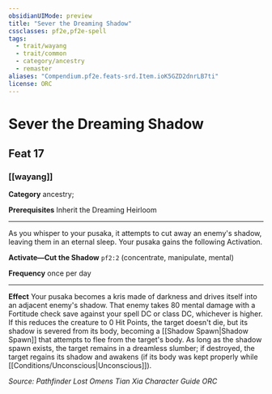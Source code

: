 ```yaml
---
obsidianUIMode: preview
title: "Sever the Dreaming Shadow"
cssclasses: pf2e,pf2e-spell
tags:
  - trait/wayang
  - trait/common
  - category/ancestry
  - remaster
aliases: "Compendium.pf2e.feats-srd.Item.ioK5GZD2dnrLB7ti"
license: ORC
---
```

# Sever the Dreaming Shadow
## Feat 17
### [[wayang]]

**Category** ancestry; 



**Prerequisites** Inherit the Dreaming Heirloom
* * *
As you whisper to your pusaka, it attempts to cut away an enemy's shadow, leaving them in an eternal sleep. Your pusaka gains the following Activation.

**Activate—Cut the Shadow** `pf2:2` (concentrate, manipulate, mental)

**Frequency** once per day

* * *

**Effect** Your pusaka becomes a kris made of darkness and drives itself into an adjacent enemy's shadow. That enemy takes 80 mental damage with a Fortitude check save against your spell DC or class DC, whichever is higher. If this reduces the creature to 0 Hit Points, the target doesn't die, but its shadow is severed from its body, becoming a [[Shadow Spawn|Shadow Spawn]] that attempts to flee from the target's body. As long as the shadow spawn exists, the target remains in a dreamless slumber; if destroyed, the target regains its shadow and awakens (if its body was kept properly while [[Conditions/Unconscious|Unconscious]]).

*Source: Pathfinder Lost Omens Tian Xia Character Guide*
*ORC*